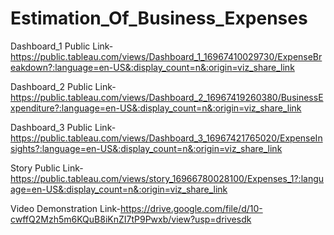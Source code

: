 # Estimation_Of_Business_Expenses


Dashboard_1 Public Link-https://public.tableau.com/views/Dashboard_1_16967410029730/ExpenseBreakdown?:language=en-US&:display_count=n&:origin=viz_share_link

Dashboard_2 Public Link-https://public.tableau.com/views/Dashboard_2_16967419260380/BusinessExpenditure?:language=en-US&:display_count=n&:origin=viz_share_link

Dashboard_3 Public Link-https://public.tableau.com/views/Dashboard_3_16967421765020/ExpenseInsights?:language=en-US&:display_count=n&:origin=viz_share_link

Story Public Link-https://public.tableau.com/views/story_16966780028100/Expenses_1?:language=en-US&:display_count=n&:origin=viz_share_link

Video Demonstration Link-https://drive.google.com/file/d/10-cwffQ2Mzh5m6KQuB8iKnZI7tP9Pwxb/view?usp=drivesdk
